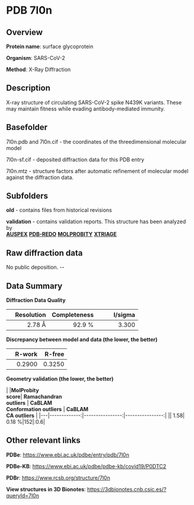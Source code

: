 # PDB 7l0n

## Overview

**Protein name**: surface glycoprotein

**Organism**: SARS-CoV-2

**Method**: X-Ray Diffraction

## Description

X-ray structure of circulating SARS-CoV-2 spike N439K variants. These may maintain fitness while evading antibody-mediated immunity.

## Basefolder

7l0n.pdb and 7l0n.cif - the coordinates of the threedimensional molecular model

7l0n-sf.cif - deposited diffraction data for this PDB entry

7l0n.mtz - structure factors after automatic refinement of molecular model against the diffraction data.

## Subfolders



**old** - contains files from historical revisions

**validation** - contains validation reports. This structure has been analyzed by <br>[**AUSPEX**](https://github.com/thorn-lab/coronavirus_structural_task_force/tree/master/pdb/surface_glycoprotein/SARS-CoV-2/7l0n/validation/auspex) [**PDB-REDO**](https://github.com/thorn-lab/coronavirus_structural_task_force/tree/master/pdb/surface_glycoprotein/SARS-CoV-2/7l0n/validation/pdb-redo) [**MOLPROBITY**](https://github.com/thorn-lab/coronavirus_structural_task_force/tree/master/pdb/surface_glycoprotein/SARS-CoV-2/7l0n/validation/molprobity) [**XTRIAGE**](https://github.com/thorn-lab/coronavirus_structural_task_force/blob/master/pdb/surface_glycoprotein/SARS-CoV-2/7l0n/validation/Xtriage_output.log)   



## Raw diffraction data

No public deposition. --<br> 

## Data Summary
**Diffraction Data Quality**

|   | Resolution | Completeness| I/sigma |
|---|-------------:|----------------:|--------------:|
|   |2.78 Å|92.9  %|<img width=50/>3.300|

**Discrepancy between model and data (the lower, the better)**

|   | **R-work**| **R-free**   
|---|-------------:|----------------:|           
||  0.2900|  0.3250|

**Geometry validation (the lower, the better)**

|   |**MolProbity<br>score**| **Ramachandran<br>outliers** | **CaBLAM<br>Conformation outliers** | **CaBLAM<br>CA outliers** |
|---|-------------:|----------------:|----------------:|
||  1.58|  0.18 %|152|:0.6|

 

 



## Other relevant links 
**PDBe**:  https://www.ebi.ac.uk/pdbe/entry/pdb/7l0n

**PDBe-KB**: https://www.ebi.ac.uk/pdbe/pdbe-kb/covid19/P0DTC2 
 
**PDBr**: https://www.rcsb.org/structure/7l0n 

**View structures in 3D Bionotes**: https://3dbionotes.cnb.csic.es/?queryId=7l0n

